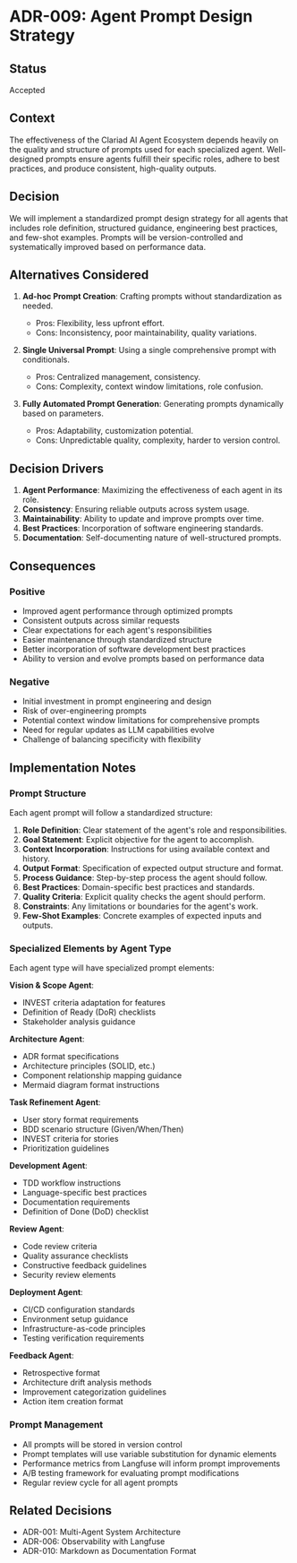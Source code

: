 # ADR-009: Agent Prompt Design Strategy

## Status

Accepted

## Context

The effectiveness of the Clariad AI Agent Ecosystem depends heavily on the quality and structure of prompts used for each specialized agent. Well-designed prompts ensure agents fulfill their specific roles, adhere to best practices, and produce consistent, high-quality outputs.

## Decision

We will implement a standardized prompt design strategy for all agents that includes role definition, structured guidance, engineering best practices, and few-shot examples. Prompts will be version-controlled and systematically improved based on performance data.

## Alternatives Considered

1. **Ad-hoc Prompt Creation**: Crafting prompts without standardization as needed.
   - Pros: Flexibility, less upfront effort.
   - Cons: Inconsistency, poor maintainability, quality variations.

2. **Single Universal Prompt**: Using a single comprehensive prompt with conditionals.
   - Pros: Centralized management, consistency.
   - Cons: Complexity, context window limitations, role confusion.

3. **Fully Automated Prompt Generation**: Generating prompts dynamically based on parameters.
   - Pros: Adaptability, customization potential.
   - Cons: Unpredictable quality, complexity, harder to version control.

## Decision Drivers

1. **Agent Performance**: Maximizing the effectiveness of each agent in its role.
2. **Consistency**: Ensuring reliable outputs across system usage.
3. **Maintainability**: Ability to update and improve prompts over time.
4. **Best Practices**: Incorporation of software engineering standards.
5. **Documentation**: Self-documenting nature of well-structured prompts.

## Consequences

### Positive

- Improved agent performance through optimized prompts
- Consistent outputs across similar requests
- Clear expectations for each agent's responsibilities
- Easier maintenance through standardized structure
- Better incorporation of software development best practices
- Ability to version and evolve prompts based on performance data

### Negative

- Initial investment in prompt engineering and design
- Risk of over-engineering prompts
- Potential context window limitations for comprehensive prompts
- Need for regular updates as LLM capabilities evolve
- Challenge of balancing specificity with flexibility

## Implementation Notes

### Prompt Structure

Each agent prompt will follow a standardized structure:

1. **Role Definition**: Clear statement of the agent's role and responsibilities.
2. **Goal Statement**: Explicit objective for the agent to accomplish.
3. **Context Incorporation**: Instructions for using available context and history.
4. **Output Format**: Specification of expected output structure and format.
5. **Process Guidance**: Step-by-step process the agent should follow.
6. **Best Practices**: Domain-specific best practices and standards.
7. **Quality Criteria**: Explicit quality checks the agent should perform.
8. **Constraints**: Any limitations or boundaries for the agent's work.
9. **Few-Shot Examples**: Concrete examples of expected inputs and outputs.

### Specialized Elements by Agent Type

Each agent type will have specialized prompt elements:

**Vision & Scope Agent**:
- INVEST criteria adaptation for features
- Definition of Ready (DoR) checklists
- Stakeholder analysis guidance

**Architecture Agent**:
- ADR format specifications
- Architecture principles (SOLID, etc.)
- Component relationship mapping guidance
- Mermaid diagram format instructions

**Task Refinement Agent**:
- User story format requirements
- BDD scenario structure (Given/When/Then)
- INVEST criteria for stories
- Prioritization guidelines

**Development Agent**:
- TDD workflow instructions
- Language-specific best practices
- Documentation requirements
- Definition of Done (DoD) checklist

**Review Agent**:
- Code review criteria
- Quality assurance checklists
- Constructive feedback guidelines
- Security review elements

**Deployment Agent**:
- CI/CD configuration standards
- Environment setup guidance
- Infrastructure-as-code principles
- Testing verification requirements

**Feedback Agent**:
- Retrospective format
- Architecture drift analysis methods
- Improvement categorization guidelines
- Action item creation format

### Prompt Management

- All prompts will be stored in version control
- Prompt templates will use variable substitution for dynamic elements
- Performance metrics from Langfuse will inform prompt improvements
- A/B testing framework for evaluating prompt modifications
- Regular review cycle for all agent prompts

## Related Decisions

- ADR-001: Multi-Agent System Architecture
- ADR-006: Observability with Langfuse
- ADR-010: Markdown as Documentation Format